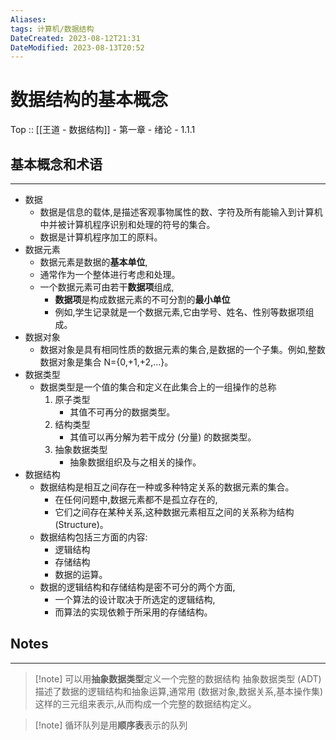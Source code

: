 ```yaml
---
Aliases: 
tags: 计算机/数据结构
DateCreated: 2023-08-12T21:31
DateModified: 2023-08-13T20:52
---
```

# 数据结构的基本概念

Top :: [[王道 - 数据结构]] - 第一章 - 绪论 - 1.1.1

## 基本概念和术语
---
- 数据
	- 数据是信息的载体,是描述客观事物属性的数、字符及所有能输入到计算机中并被计算机程序识别和处理的符号的集合。
	- 数据是计算机程序加工的原料。
- 数据元素
	- 数据元素是数据的**基本单位**,
	- 通常作为一个整体进行考虑和处理。
	- 一个数据元素可由若干**数据项**组成,
		- **数据项**是构成数据元素的不可分割的**最小单位**
		- 例如,学生记录就是一个数据元素,它由学号、姓名、性别等数据项组成。
- 数据对象
	- 数据对象是具有相同性质的数据元素的集合,是数据的一个子集。例如,整数数据对象是集合 N={0,+1,+2,…}。
- 数据类型
	- 数据类型是一个值的集合和定义在此集合上的一组操作的总称
		1. 原子类型
			- 其值不可再分的数据类型。
		2. 结构类型
			- 其值可以再分解为若干成分 (分量) 的数据类型。
		3. 抽象数据类型
			- 抽象数据组织及与之相关的操作。
- 数据结构
	- 数据结构是相互之间存在一种或多种特定关系的数据元素的集合。
		- 在任何问题中,数据元素都不是孤立存在的,
		- 它们之间存在某种关系,这种数据元素相互之间的关系称为结构 (Structure)。
	- 数据结构包括三方面的内容:
		- 逻辑结构
		- 存储结构
		- 数据的运算。
	- 数据的逻辑结构和存储结构是密不可分的两个方面,
		- 一个算法的设计取决于所选定的逻辑结构,
		- 而算法的实现依赖于所采用的存储结构。

## Notes
---

> [!note] 可以用**抽象数据类型**定义一个完整的数据结构
> 抽象数据类型 (ADT) 描述了数据的逻辑结构和抽象运算,通常用 (数据对象,数据关系,基本操作集) 这样的三元组来表示,从而构成一个完整的数据结构定义。

> [!note] 循环队列是用**顺序表**表示的队列
